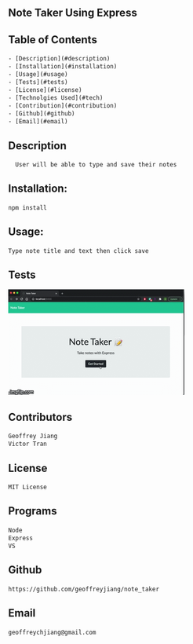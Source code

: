   ## Note Taker Using Express

  ## Table of Contents
    - [Description](#description)
    - [Installation](#installation)
    - [Usage](#usage)
    - [Tests](#tests)
    - [License](#license)
    - [Technolgies Used](#tech)
    - [Contribution](#contribution)
    - [Github](#github)
    - [Email](#email)
    
  ## Description
      User will be able to type and save their notes
  ## Installation:
    npm install
  ## Usage:
    Type note title and text then click save
  ## Tests

  <img src="Develop/public/assets/gif/notetaker.gif">

  ## Contributors
    Geoffrey Jiang 
    Victor Tran  
  ## License
    MIT License  
  ## Programs
    Node
    Express
    VS
  ## Github
    https://github.com/geoffreyjiang/note_taker
  ## Email
    geoffreychjiang@gmail.com